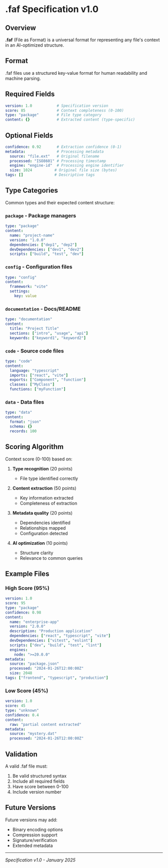 # .faf Specification v1.0

## Overview

**.faf** (File as Format) is a universal format for representing any file's context in an AI-optimized structure.

## Format

.faf files use a structured key-value format for human readability and machine parsing.

## Required Fields

```yaml
version: 1.0           # Specification version
score: 85              # Context completeness (0-100)
type: "package"        # File type category
content: {}            # Extracted content (type-specific)
```

## Optional Fields

```yaml
confidence: 0.92       # Extraction confidence (0-1)
metadata:              # Processing metadata
  source: "file.ext"   # Original filename
  processed: "ISO8601" # Processing timestamp
  engine: "engine-id"  # Processing engine identifier
  size: 1024          # Original file size (bytes)
tags: []              # Descriptive tags
```

## Type Categories

Common types and their expected content structure:

### `package` - Package managers
```yaml
type: "package"
content:
  name: "project-name"
  version: "1.0.0"
  dependencies: ["dep1", "dep2"]
  devDependencies: ["dev1", "dev2"]
  scripts: ["build", "test", "dev"]
```

### `config` - Configuration files
```yaml
type: "config"
content:
  framework: "vite"
  settings: 
    key: value
```

### `documentation` - Docs/README
```yaml
type: "documentation"
content:
  title: "Project Title"
  sections: ["intro", "usage", "api"]
  keywords: ["keyword1", "keyword2"]
```

### `code` - Source code files
```yaml
type: "code"
content:
  language: "typescript"
  imports: ["react", "vite"]
  exports: ["Component", "function"]
  classes: ["MyClass"]
  functions: ["myFunction"]
```

### `data` - Data files
```yaml
type: "data"
content:
  format: "json"
  schema: {}
  records: 100
```

## Scoring Algorithm

Context score (0-100) based on:

1. **Type recognition** (20 points)
   - File type identified correctly

2. **Content extraction** (50 points)
   - Key information extracted
   - Completeness of extraction

3. **Metadata quality** (20 points)
   - Dependencies identified
   - Relationships mapped
   - Configuration detected

4. **AI optimization** (10 points)
   - Structure clarity
   - Relevance to common queries

## Example Files

### High Score (95%)
```yaml
version: 1.0
score: 95
type: "package"
confidence: 0.98
content:
  name: "enterprise-app"
  version: "2.0.0"
  description: "Production application"
  dependencies: ["react", "typescript", "vite"]
  devDependencies: ["vitest", "eslint"]
  scripts: ["dev", "build", "test", "lint"]
  engines:
    node: ">=20.0.0"
metadata:
  source: "package.json"
  processed: "2024-01-26T12:00:00Z"
  size: 2048
tags: ["frontend", "typescript", "production"]
```

### Low Score (45%)
```yaml
version: 1.0
score: 45
type: "unknown"
confidence: 0.4
content:
  raw: "partial content extracted"
metadata:
  source: "mystery.dat"
  processed: "2024-01-26T12:00:00Z"
```

## Validation

A valid .faf file must:
1. Be valid structured syntax
2. Include all required fields
3. Have score between 0-100
4. Include version number

## Future Versions

Future versions may add:
- Binary encoding options
- Compression support
- Signature/verification
- Extended metadata

---

*Specification v1.0 - January 2025*
